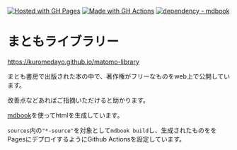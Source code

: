 [![Hosted with GH Pages](https://img.shields.io/badge/Hosted_with-GitHub_Pages-blue?logo=github&logoColor=white)](https://pages.github.com/)
[![Made with GH Actions](https://img.shields.io/badge/CI-GitHub_Actions-blue?logo=github-actions&logoColor=white)](https://github.com/features/actions)
[![dependency - mdbook](https://img.shields.io/badge/dependency-mdbook-blue)](https://github.com/rust-lang/mdBook)
# まともライブラリー
https://kuromedayo.github.io/matomo-library

まとも書房で出版された本の中で、著作権がフリーなものをweb上で公開しています。

改善点などあればご指摘いただけると助かります。

[mdbook](https://github.com/rust-lang/mdBook)を使ってhtmlを生成しています。

`sources`内の`"*-source"`を対象として`mdbook build`し、生成されたものををPagesにデプロイするようにGithub Actionsを設定しています。

